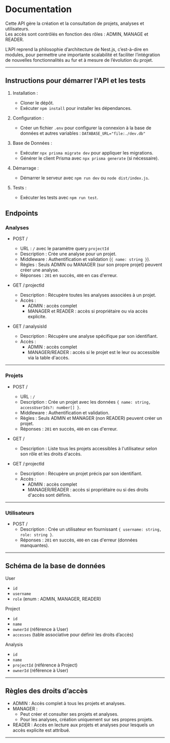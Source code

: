 # Documentation

Cette API gère la création et la consultation de projets, analyses et utilisateurs.  
Les accès sont contrôlés en fonction des rôles : ADMIN, MANAGE et READER.

L’API reprend la philosophie d’architecture de Nest.js, c’est-à-dire en modules, pour permettre une importante scalabilité et faciliter l’intégration de nouvelles fonctionnalités au fur et à mesure de l’évolution du projet.

---

## Instructions pour démarrer l'API et les tests

1. Installation :

   - Cloner le dépôt.
   - Exécuter `npm install` pour installer les dépendances.

2. Configuration :

   - Créer un fichier `.env` pour configurer la connexion à la base de données et autres variables :
     `DATABASE_URL="file:./dev.db"`

3. Base de Données :

   - Exécuter `npx prisma migrate dev` pour appliquer les migrations.
   - Générer le client Prisma avec `npx prisma generate` (si nécessaire).

4. Démarrage :

   - Démarrer le serveur avec `npm run dev` ou `node dist/index.js`.

5. Tests :
   - Exécuter les tests avec `npm run test`.

## Endpoints

### Analyses

- POST /

  - URL : `/` avec le paramètre query `projectId`
  - Description : Crée une analyse pour un projet.
  - Middleware : Authentification et validation (`{ name: string }`).
  - Règles : Seuls ADMIN ou MANAGER (sur son propre projet) peuvent créer une analyse.
  - Réponses : `201` en succès, `400` en cas d'erreur.

- GET /:projectId

  - Description : Récupère toutes les analyses associées à un projet.
  - Accès :
    - ADMIN : accès complet
    - MANAGER et READER : accès si propriétaire ou via accès explicite.

- GET /:analysisId
  - Description : Récupère une analyse spécifique par son identifiant.
  - Accès :
    - ADMIN : accès complet
    - MANAGER/READER : accès si le projet est le leur ou accessible via la table d'accès.

---

### Projets

- POST /

  - URL : `/`
  - Description : Crée un projet avec les données `{ name: string, accessUserIds?: number[] }`.
  - Middleware : Authentification et validation.
  - Règles : Seuls ADMIN et MANAGER (non READER) peuvent créer un projet.
  - Réponses : `201` en succès, `400` en cas d'erreur.

- GET /

  - Description : Liste tous les projets accessibles à l'utilisateur selon son rôle et les droits d'accès.

- GET /:projectId
  - Description : Récupère un projet précis par son identifiant.
  - Accès :
    - ADMIN : accès complet
    - MANAGER/READER : accès si propriétaire ou si des droits d'accès sont définis.

---

### Utilisateurs

- POST /
  - Description : Crée un utilisateur en fournissant `{ username: string, role: string }`.
  - Réponses : `201` en succès, `400` en cas d'erreur (données manquantes).

---

## Schéma de la base de données

User

- `id`
- `username`
- `role` (enum : ADMIN, MANAGER, READER)

Project

- `id`
- `name`
- `ownerId` (référence à User)
- `accesses` (table associative pour définir les droits d’accès)

Analysis

- `id`
- `name`
- `projectId` (référence à Project)
- `ownerId` (référence à User)

---

## Règles des droits d’accès

- ADMIN : Accès complet à tous les projets et analyses.
- MANAGER :
  - Peut créer et consulter ses projets et analyses.
  - Pour les analyses, création uniquement sur ses propres projets.
- READER : Accès en lecture aux projets et analyses pour lesquels un accès explicite est attribué.

---
